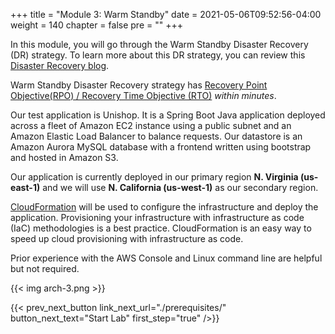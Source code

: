 +++
title = "Module 3: Warm Standby"
date = 2021-05-06T09:52:56-04:00
weight = 140
chapter = false
pre = ""
+++

In this module, you will go through the Warm Standby Disaster Recovery (DR) strategy. To learn more about this DR strategy, you can review this [Disaster Recovery blog](https://aws.amazon.com/blogs/architecture/disaster-recovery-dr-architecture-on-aws-part-iii-pilot-light-and-warm-standby/).

Warm Standby Disaster Recovery strategy has [Recovery Point Objective(RPO) / Recovery Time Objective (RTO)](https://docs.aws.amazon.com/wellarchitected/latest/reliability-pillar/disaster-recovery-dr-objectives.html) _within minutes_.

Our test application is Unishop. It is a Spring Boot Java application deployed across a fleet of Amazon EC2 instance using a public subnet and an Amazon Elastic Load Balancer to balance requests. Our datastore is an Amazon Aurora MySQL database with a frontend written using bootstrap and hosted in Amazon S3.

Our application is currently deployed in our primary region **N. Virginia (us-east-1)** and we will use **N. California (us-west-1)** as our secondary region.

[CloudFormation](https://aws.amazon.com/cloudformation/) will be used to configure the infrastructure and deploy the application. Provisioning your infrastructure with infrastructure as code (IaC) methodologies is a best practice. CloudFormation is an easy way to speed up cloud provisioning with infrastructure as code.

Prior experience with the AWS Console and Linux command line are helpful but not required.

{{< img arch-3.png >}}

{{< prev_next_button link_next_url="./prerequisites/" button_next_text="Start Lab" first_step="true" />}}

